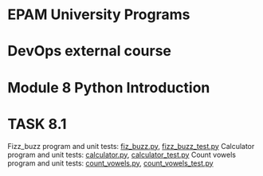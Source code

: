 # EPAM University Programs

# DevOps external course

# Module 8  Python Introduction

# TASK 8.1

Fizz_buzz program and unit tests: [fiz_buzz.py](./fizz_buzz/fizz_buzz.py), [fizz_buzz_test.py](./fizz_buzz/fiz_buzz_test.py)
Calculator program and unit tests: [calculator.py](./calculator/calculator.py), [calculator_test.py](./calculator/calculator_test.py)
Count vowels program and unit tests: [count_vowels.py](./calculator/count_vowels.py), [count_vowels_test.py](./calculator/count_vowels_test.py)